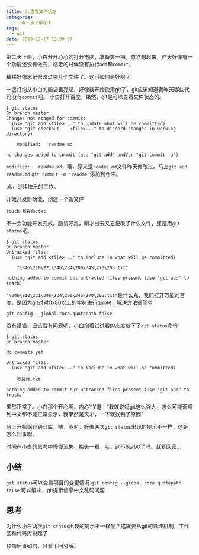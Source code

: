 ```yaml
---
title: 3.查看文件状态
categories:
  - 一点一点了解git
tags:
  - git
date: 2019-12-17 13:39:37
---
```

第二天上班，小白开开心心的打开电脑，准备爽一把。忽然想起来，昨天好像有一个功能还没有做完，临走的时候没有执行`add`和`commit`。

糟糕好像忘记修改过哪几个文件了。这可如何是好啊？

一盏灯泡从小白的脑袋里亮起，好像我开始使用git了，git应该知道我昨天哪些代码没有`commit`吧。
小白打开百度，果然，git是可以查看文件状态的。

```
$ git status
On branch master
Changes not staged for commit:
  (use "git add <file>..." to update what will be committed)
  (use "git checkout -- <file>..." to discard changes in working directory)

	modified:   readme.md

no changes added to commit (use "git add" and/or "git commit -a")

```
`modified:   readme.md`，哦，原来是`readme.md`文件昨天修改过。马上`git add readme.md` `git commit -m "readme"`添加到仓库。

ok，继续快乐的工作。

开始开发新功能，创建一个新文件
```
touch 我最帅.txt
```
不一会功能开发完成。脑袋好乱，刚才出去又忘记改了什么文件。还是用`git status`吧。
```
$ git status
On branch master
Untracked files:
  (use "git add <file>..." to include in what will be committed)

	"\346\210\221\346\234\200\345\270\205.txt"

nothing added to commit but untracked files present (use "git add" to track)
```

`"\346\210\221\346\234\200\345\270\205.txt"`是什么鬼，我们打开万能的百度，是因为git对对0x80以上的字符进行quote，解决方法很简单

```
git config --global core.quotepath false
```
没有报错，应该没有问题吧，小白抱着试试看的态度敲下了`git status`命令
```
$ git status
On branch master

No commits yet

Untracked files:
  (use "git add <file>..." to include in what will be committed)

	我最帅.txt

nothing added to commit but untracked files present (use "git add" to track)

```
果然正常了。小白那个开心啊。内心YY道：“我就说吗git这么强大，怎么可能弱鸡到中文都不能正常显示，我果然是天才，一下就找到了原因”

马上开始保存到仓库，咦，不对，好像两次`git status`出现的提示不一样，这是怎么回事啊。

时间在小白的思考中慢慢流失，抬头一看，哇，这不8点60了吗。赶紧回家...

## 小结
`git status`可以查看项目的变更情况
`git config --global core.quotepath false` 可以解决，git提示信息中文乱码问题

## 思考
为什么小白两次`git status`出现的提示不一样呢？这就要从git的管理机制，工作区和代码库说起了

预知后事如何，且看下回分解。
